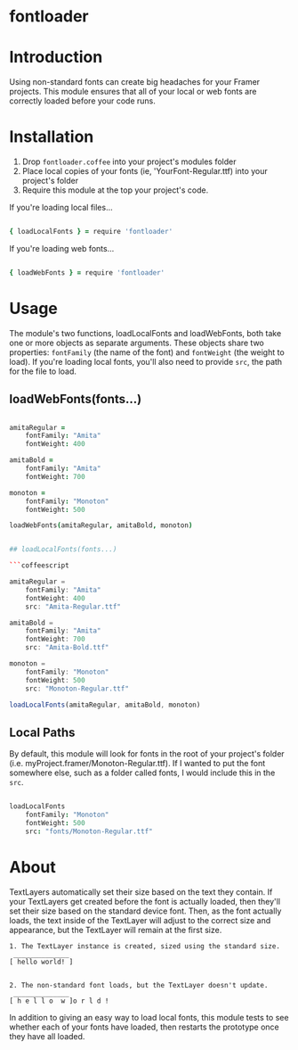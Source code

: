 # fontloader

# Introduction

Using non-standard fonts can create big headaches for your Framer projects. This
module ensures that all of your local or web fonts are correctly loaded before 
your code runs.


# Installation

1. Drop `fontloader.coffee` into your project's modules folder
2. Place local copies of your fonts (ie, 'YourFont-Regular.ttf) into your project's folder
3. Require this module at the top your project's code.


If you're loading local files...

```coffeescript

{ loadLocalFonts } = require 'fontloader'

```

If you're loading web fonts...

```coffeescript

{ loadWebFonts } = require 'fontloader'

```


# Usage

The module's two functions, loadLocalFonts and loadWebFonts, both take one or more objects
as separate arguments. These objects share two properties: `fontFamily` (the name of the font)
and `fontWeight` (the weight to load). If you're loading local fonts, you'll also need to
provide `src`, the path for the file to load.

## loadWebFonts(fonts...)

```coffeescript

amitaRegular =
	fontFamily: "Amita"
	fontWeight: 400

amitaBold =
	fontFamily: "Amita"
	fontWeight: 700

monoton =
	fontFamily: "Monoton"
	fontWeight: 500

loadWebFonts(amitaRegular, amitaBold, monoton)


## loadLocalFonts(fonts...)

```coffeescript

amitaRegular =
	fontFamily: "Amita"
	fontWeight: 400
	src: "Amita-Regular.ttf"

amitaBold =
	fontFamily: "Amita"
	fontWeight: 700
	src: "Amita-Bold.ttf"

monoton =
	fontFamily: "Monoton"
	fontWeight: 500
	src: "Monoton-Regular.ttf"

loadLocalFonts(amitaRegular, amitaBold, monoton)

```

## Local Paths

By default, this module will look for fonts in the root of your project's
folder (i.e. myProject.framer/Monoton-Regular.ttf). If I wanted to put the
font somewhere else, such as a folder called fonts, I would include this
in the `src`.


```coffeescript

loadLocalFonts
	fontFamily: "Monoton"
	fontWeight: 500
	src: "fonts/Monoton-Regular.ttf"


```

# About 

TextLayers automatically set their size based on the text they contain.
If your TextLayers get created before the font is actually loaded, then
they'll set their size based on the standard device font. Then, as the
font actually loads, the text inside of the TextLayer will adjust to the
correct size and appearance, but the TextLayer will remain at the first size.


	1. The TextLayer instance is created, sized using the standard size.
	 ______________
	[ hello world! ]


	2. The non-standard font loads, but the TextLayer doesn't update.
	 ______________
	[ h e l l o  w ]o r l d !


In addition to giving an easy way to load local fonts, this module tests
to see whether each of your fonts have loaded, then restarts the prototype 
once they have all loaded.